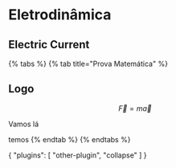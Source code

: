 # Eletrodinâmica

## Electric Current

{% tabs %}
{% tab title="Prova Matemática" %}
## Logo

$$
\vec{F}=m\vec{a}
$$

Vamos lá

temos
{% endtab %}
{% endtabs %}

{ "plugins": \[ "other-plugin", "collapse" \] }

